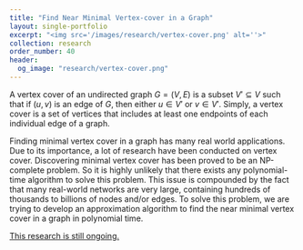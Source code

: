 ```yaml
---
title: "Find Near Minimal Vertex-cover in a Graph"
layout: single-portfolio
excerpt: "<img src='/images/research/vertex-cover.png' alt=''>"
collection: research
order_number: 40
header: 
  og_image: "research/vertex-cover.png"
---
```


A vertex cover of an undirected graph $G = (V, E)$ is a subset $V' \subseteq V$ such that if $(u, v)$ is an edge of $G$, then either $u \in V'$ or $v \in V'$. Simply, a vertex cover is a set of vertices that includes at least one endpoints of each individual edge of a graph.

Finding minimal vertex cover in a graph has many real world applications. Due to its importance, a lot of research have been conducted on vertex cover. Discovering minimal vertex cover has been proved to be an NP-complete problem. So it is highly unlikely that there exists any polynomial-time algorithm to solve this problem. This issue is compounded by the fact that many real-world networks are very large, containing hundreds of thousands to billions of nodes and/or edges. To solve this problem, we are trying to develop an approximation algorithm to find the near minimal vertex cover in a graph in polynomial time.

<ins>This research is still ongoing.</ins>
